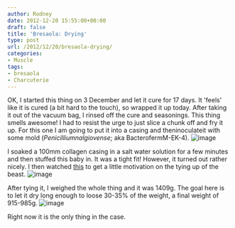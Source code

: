 ```yaml
---
author: Rodney
date: 2012-12-20 15:55:00+00:00
draft: false
title: 'Bresaola: Drying'
type: post
url: /2012/12/20/bresaola-drying/
categories:
- Muscle
tags:
- bresaola
- Charcuterie
---
```


OK, I started this thing on 3 December and let it cure for 17 days. It 'feels' like it is cured (a bit hard to the touch), so wrapped it up today. 
After taking it out of the vacuum bag, I rinsed off the cure and seasonings. This thing smells awesome! I had to resist the urge to just slice a chunk off and fry it up.  For this one I am going to put it into a casing and theninoculateit with some mold (_Penicilliumnalgiovense_; aka BacterofermM-EK-4).
![image](http://media.tumblr.com/0e91075e26d22bb31a720e4879786ceb/tumblr_inline_mfc6snLRsD1ragrro.png)

I soaked a 100mm collagen casing in a salt water solution for a few minutes and then stuffed this baby in. It was a tight fit! However, it turned out rather nicely. I then watched [this](http://www.youtube.com/watch?v=hCwCkAhyDX4) to get a little motivation on the tying up of the beast. 
![image](http://media.tumblr.com/0a62bd0a458646d7aad96ff67f3d4549/tumblr_inline_mfc6u1dhkv1ragrro.png)

After tying it, I weighed the whole thing and it was 1409g. The goal here is to let it dry long enough to loose 30-35% of the weight, a final weight of 915-985g.
![image](http://media.tumblr.com/ff7ebc4df9757188e96282cb04cd1d13/tumblr_inline_mfc6vmR9Gc1ragrro.png)

Right now it is the only thing in the case.
